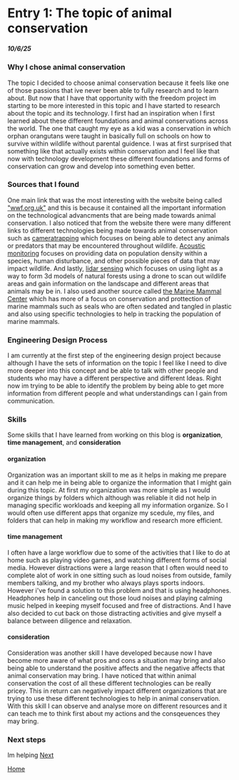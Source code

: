 # Entry 1: The topic of animal conservation 
##### 10/6/25

### Why I chose animal conservation 

The topic I decided to choose animal conservation because it feels like one of those passions that ive never been able to fully research and to learn about. But now that I have that opportunity with the freedom project im starting to be more interested in this topic and I have started to research about the topic and its technology. I first had an inspiration when I first learned about these different foundations and animal conservations across the world. The one that caught my eye as a kid was a conservation in which orphan orangutans were taught in basically full on schools on how to survive within wildlife without parental guidence. I was at first surprised that something like that actually exists within conservation and I feel like that now with technology development these different foundations and forms of conservation can grow and develop into something even better. 

### Sources that I found 

One main link that was the most interesting with the website being called ["wwf.org.uk"](https://www.wwf.org.uk/project/conservationtechnology) and this is because it contained all the important information on the technological advancments that are being made towards animal conservation. I also noticed that from the website there were many different links to different technologies being made towards animal conservation such as [cameratrapping](https://www.wwf.org.uk/project/conservationtechnology/camera-trap) which focuses on being able to detect any animals or predators that may be encountered throughout wildlife. [Acoustic monitoring](https://www.wwf.org.uk/project/conservationtechnology/acoustic-monitoring) focuses on providing data on population density within a species, human disturbance, and other possible pieces of data that may impact wildlife. And lastly, [lidar sensing](https://www.wwf.org.uk/project/conservationtechnology/lidar) which focuses on using light as a way to form 3d models of natural forests using a drone to scan out wildlife areas and gain information on the landscape and different areas that animals may be in. I also used another source called [the Marine Mammal Center](https://www.marinemammalcenter.org/news/conservation-technology-5-innovations-in-ocean-health) which has more of a focus on conservation and prottection of marine mammals such as seals who are often sedated and tangled in plastic and also using specific technologies to help in tracking the population of marine mammals.   

### Engineering Design Process 
I am currently at the first step of the engineering design project because although I have the sets of information on the topic I feel like I need to dive more deeper into this  concept and be able to talk with other people and students who may have a different perspective and different Ideas. Right now im trying to be able to identify the problem by being able to get more information from different people and what understandings can I gain from communication.

### Skills 

Some skills that I have learned from working on this blog is **organization**, **time management**, and **consideration**

#### organization
Organization was an important skill to me as it helps in making me prepare and it can help me in being able to organize the information that I might gain during this topic. At first my organization was more simple as I would organize things by folders which although was reliable it did not help in managing specific workloads and keeping all my information organize. So I would often use different apps that organize my scedule, my files, and folders that can help in making my workflow and research more efficient. 

#### time management
I often have a large workflow due to some of the activities that I like to do at home such as playing video games, and watching different forms of social media. However distractions were a large reason that I often would need to complete alot of work in one sitting such as loud noises from outside, family members talking, and my brother who always plays sports indoors. However i've found a solution to this problem and that is using headphones. Headphones help in canceling out those loud noises and playing calming music helped in keeping myself focused and free of distractions. And I have also decided to cut back on those distracting activities and give myself a balance between diligence and relaxation. 

#### consideration 
Consideration was another skill I have developed because now I have become more aware of what pros and cons a situation may bring and also being able to understand the positive affects and the negative affects that animal conservation may bring. I have noticed that within animal conservation the cost of all these different technologies can be really pricey. This in return can negatively impact different organizations that are trying to use these different technologies to help in animal conservation. With this skill I can observe and analyse more on different resources and it can teach me to think first about my actions and the consqeuences they may bring. 

### Next steps 

Im helping 
[Next](entry02.md)

[Home](../README.md)
